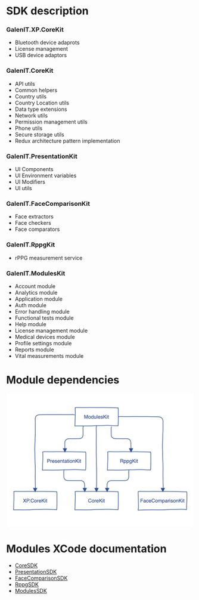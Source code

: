 # SDK description
### GalenIT.XP.CoreKit
- Bluetooth device adaprots
- License management
- USB device adaptors

### GalenIT.CoreKit
- API utils
- Common helpers
- Country utils
- Country Location utils
- Data type extensions
- Network utils
- Permission management utils
- Phone utils
- Secure storage utils
- Redux architecture pattern implementation

### GalenIT.PresentationKit
- UI Components
- UI Environment variables
- UI Modifiers
- UI utils

### GalenIT.FaceComparisonKit
- Face extractors
- Face checkers
- Face comparators

### GalenIT.RppgKit
- rPPG measurement service

### GalenIT.ModulesKit
- Account module
- Analytics module
- Application module
- Auth module
- Error handling module
- Functional tests module
- Help module
- License management module
- Medical devices module
- Profile settings module
- Reports module
- Vital measurements module

# Module dependencies
![Scheme](./resources/modules-dependency.jpg)

# Modules XCode documentation

* [CoreSDK](./resources/GalenIT_CoreSDK.doccarchive)
* [PresentationSDK](./resources/GalenIT_PresentationSDK.doccarchive)
* [FaceComparisonSDK](./resources/GalenIT_FaceComparison.doccarchive)
* [RppgSDK](./resources/GalenIT_rppgSDK.doccarchive)
* [ModulesSDK](./resources/GalenIT_ModulesSDK.doccarchive)